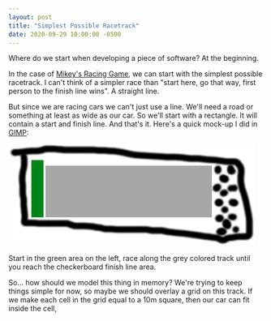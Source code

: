 ```yaml
---
layout: post
title: "Simplest Possible Racetrack"
date: 2020-09-29 10:00:00 -0500
---
```


Where do we start when developing a piece of software? At the beginning.

In the case of [Mikey's Racing Game](/racing-game/), we can start with the
simplest possible racetrack. I can't think of a simpler race than "start
here, go that way, first person to the finish line wins". A straight line.

But since we are racing cars we can't just use a line. We'll need a road or
something at least as wide as our car. So we'll start with a rectangle. It
will contain a start and finish line. And that's it. Here's a quick mock-up
I did in [GIMP](https://www.gimp.org/):

![Simple Race Track](/img/blog/simple-race-track.png)

Start in the green area on the left, race along the grey colored track
until you reach the checkerboard finish line area.

So... how should we model this thing in memory? We're trying to keep things
simple for now, so maybe we should overlay a grid on this track. If we
make each cell in the grid equal to a 10m square, then our car can fit
inside the cell, 